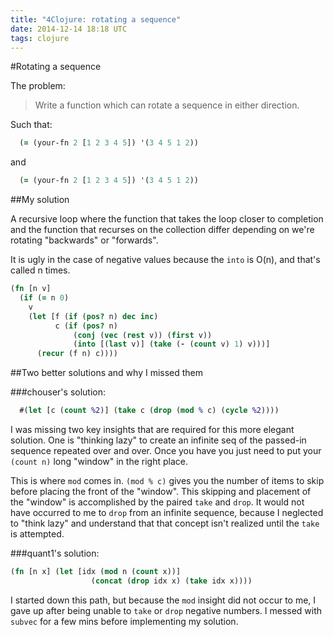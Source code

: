 ```yaml
---
title: "4Clojure: rotating a sequence"
date: 2014-12-14 18:18 UTC
tags: clojure
---
```


#Rotating a sequence

The problem:

> Write a function which can rotate a sequence in either direction.

Such that:

```clojure
  (= (your-fn 2 [1 2 3 4 5]) '(3 4 5 1 2))
```

and

```clojure
  (= (your-fn 2 [1 2 3 4 5]) '(3 4 5 1 2))
```

##My solution

A recursive loop where the function that takes the loop closer to completion and the function that recurses on the collection
differ depending on we're rotating "backwards" or "forwards".

It is ugly in the case of negative values because the `into` is O(n), and that's called n times.

```clojure
(fn [n v]
  (if (= n 0)
    v
    (let [f (if (pos? n) dec inc)
          c (if (pos? n)
              (conj (vec (rest v)) (first v))
              (into [(last v)] (take (- (count v) 1) v)))]
      (recur (f n) c))))
```

##Two better solutions and why I missed them

###chouser's solution:

```clojure
  #(let [c (count %2)] (take c (drop (mod % c) (cycle %2))))
```

I was missing two key insights that are required for this more elegant
solution. One is "thinking lazy" to create an infinite seq of the passed-in
sequence repeated over and over.  Once you have you just need to put your
`(count n)` long "window" in the right place.

This is where `mod` comes in.  `(mod % c)` gives you the number of items to
skip before placing the front of the "window".  This skipping and placement of
the "window" is accomplished by the paired `take` and `drop`.  It would not
have occurred to me to `drop` from an infinite sequence, because I neglected to
"think lazy" and understand that that concept isn't realized until the `take`
is attempted.

###quant1's solution:

```clojure
(fn [n x] (let [idx (mod n (count x))]
                  (concat (drop idx x) (take idx x))))
```

I started down this path, but because the `mod` insight did not occur to me, I
gave up after being unable to `take` or `drop` negative numbers.  I messed with
`subvec` for a few mins before implementing my solution.
